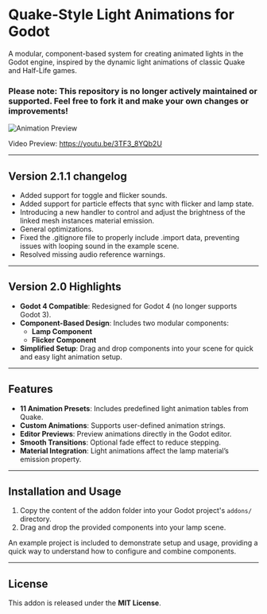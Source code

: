 # Quake-Style Light Animations for Godot  

A modular, component-based system for creating animated lights in the Godot engine, inspired by the dynamic light animations of classic Quake and Half-Life games.  

### Please note: This repository is no longer actively maintained or supported. Feel free to fork it and make your own changes or improvements!

![Animation Preview](https://github.com/ioannis-koukourakis/quake-style-light-animations-for-the-godot-engine/blob/main/godot_quake_lights.gif)  

Video Preview: https://youtu.be/3TF3_8YQb2U

---

## Version 2.1.1 changelog
- Added support for toggle and flicker sounds.
- Added support for particle effects that sync with flicker and lamp state. 
- Introducing a new handler to control and adjust the brightness of the linked mesh instances material emission.
- General optimizations.
- Fixed the .gitignore file to properly include .import data, preventing issues with looping sound in the example scene.
- Resolved missing audio reference warnings.

---

## Version 2.0 Highlights  
- **Godot 4 Compatible**: Redesigned for Godot 4 (no longer supports Godot 3).  
- **Component-Based Design**: Includes two modular components:  
  - **Lamp Component**  
  - **Flicker Component**  
- **Simplified Setup**: Drag and drop components into your scene for quick and easy light animation setup.  

---

## Features  
- **11 Animation Presets**: Includes predefined light animation tables from Quake.  
- **Custom Animations**: Supports user-defined animation strings.  
- **Editor Previews**: Preview animations directly in the Godot editor.  
- **Smooth Transitions**: Optional fade effect to reduce stepping.  
- **Material Integration**: Light animations affect the lamp material’s emission property.  

---

## Installation and Usage  
1. Copy the content of the addon folder into your Godot project's `addons/` directory. 
2. Drag and drop the provided components into your lamp scene.

An example project is included to demonstrate setup and usage, providing a quick way to understand how to configure and combine components.

---

## License  
This addon is released under the **MIT License**.  
